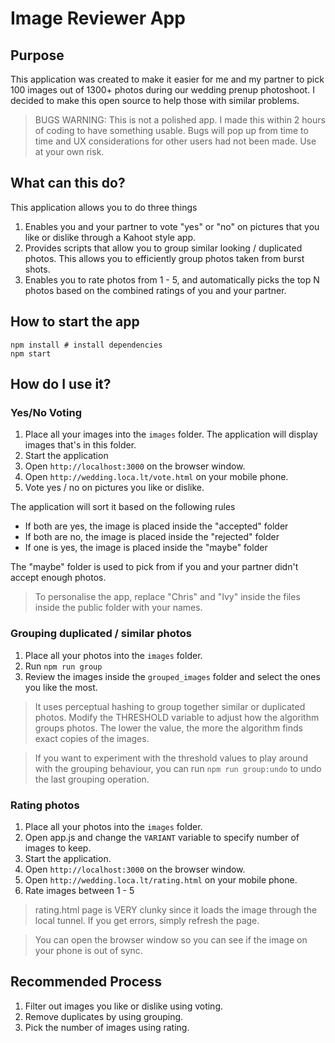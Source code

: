 # Image Reviewer App

## Purpose
This application was created to make it easier for me and my partner to
pick 100 images out of 1300+ photos during our wedding prenup photoshoot.
I decided to make this open source to help those with similar problems.

> BUGS WARNING: This is not a polished app. I made this within 2 hours of coding to have something usable.
> Bugs will pop up from time to time and UX considerations for other users had not been made. 
> Use at your own risk.

## What can this do?

This application allows you to do three things

1. Enables you and your partner to vote "yes" or "no" on pictures that you like or dislike through a Kahoot style app.
2. Provides scripts that allow you to group similar looking / duplicated photos. This allows you to efficiently group photos taken from burst shots.
3. Enables you to rate photos from 1 - 5, and automatically picks the top N photos based on the combined ratings of you and your partner.

## How to start the app

```shell
npm install # install dependencies
npm start
```

## How do I use it?

### Yes/No Voting
1. Place all your images into the `images` folder. The application will display images that's in this folder.
2. Start the application
3. Open `http://localhost:3000` on the browser window.
4. Open `http://wedding.loca.lt/vote.html` on your mobile phone.
5. Vote yes / no on pictures you like or dislike.

The application will sort it based on the following rules

- If both are yes, the image is placed inside the "accepted" folder
- If both are no, the image is placed inside the "rejected" folder
- If one is yes, the image is placed inside the "maybe" folder

The "maybe" folder is used to pick from if you and your partner didn't accept
enough photos.

> To personalise the app, replace "Chris" and "Ivy" inside the files inside the public folder with your names.

### Grouping duplicated / similar photos

1. Place all your photos into the `images` folder.
2. Run `npm run group`
3. Review the images inside the `grouped_images` folder and select the ones you like the most.

> It uses perceptual hashing to group together similar or duplicated photos.
> Modify the THRESHOLD variable to adjust how the algorithm groups photos.
> The lower the value, the more the algorithm finds exact copies of the images. 

> If you want to experiment with the threshold values to play around with the grouping
> behaviour, you can run `npm run group:undo` to undo the last grouping operation.

### Rating photos

1. Place all your photos into the `images` folder.
2. Open app.js and change the `VARIANT` variable to specify number of images to keep. 
2. Start the application.
3. Open `http://localhost:3000` on the browser window.
4. Open `http://wedding.loca.lt/rating.html` on your mobile phone.
5. Rate images between 1 - 5

> rating.html page is VERY clunky since it loads the image through the local tunnel.
> If you get errors, simply refresh the page.

> You can open the browser window so you can see if the image on your phone is out of sync.

## Recommended Process

1. Filter out images you like or dislike using voting.
2. Remove duplicates by using grouping.
3. Pick the number of images using rating.